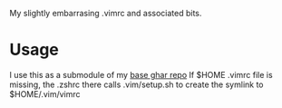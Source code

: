My slightly embarrasing .vimrc and associated bits.

Usage
=====

I use this as a submodule of my [base ghar repo](https://www.github.com/mattwillsh/ghar-base)
If $HOME .vimrc file is missing, the .zshrc there calls .vim/setup.sh to
create the symlink to $HOME/.vim/vimrc

